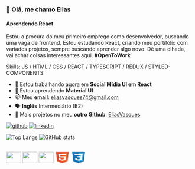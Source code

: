 ### 👋 Olá, me chamo Elias
#### Aprendendo React
Estou a procura do meu primeiro emprego como desenvolvedor, buscando uma vaga de frontend. Estou estudando React, criando meu portifólio com variados projetos, sempre buscando aprender algo novo. Dê uma olhada, vai achar coisas interessantes aqui. **#OpenToWork**

Skills: JS / HTML / CSS / REACT / TYPESCRIPT  / REDUX / STYLED-COMPONENTS

- 🔭 Estou trabalhando agora em **Social Mídia UI em React** 
- 🌱 Estou aprendendo **Material UI** 
- 📫 Meu **email**: eliasvasques74@gmail.com 
- 🗣 **Inglês** Intermediário (B2)
- 🤌 Mais projetos no meu **outro Github**: <a href="https://github.com/EliasVasques/EliasVasques">EliasVasques</a>


[<img src='https://cdn.jsdelivr.net/npm/simple-icons@3.0.1/icons/github.svg' alt='github' height='40'>](https://github.com/Elias-ReactDeveloper)
[<img src='https://cdn.jsdelivr.net/npm/simple-icons@3.0.1/icons/linkedin.svg' alt='linkedin' height='40'>](https://www.linkedin.com/in/eliasvasquesdev/)  

[![Top Langs](https://github-readme-stats.vercel.app/api/top-langs/?username=Elias-ReactDeveloper)](https://github.com/anuraghazra/github-readme-stats)
![GitHub stats](https://github-readme-stats.vercel.app/api?username=Elias-ReactDeveloper&show_icons=true)  
  
 
 <div style="display: inline_block"><br>
  <img align="center" alt="" height="30" width="40" src="https://cdn.jsdelivr.net/gh/devicons/devicon/icons/javascript/javascript-original.svg" />
  <img align="center" alt="" height="30" width="40"  src="https://cdn.jsdelivr.net/gh/devicons/devicon/icons/typescript/typescript-original.svg" /> 
  <img align="center" alt="" height="30" width="40" src="https://cdn.jsdelivr.net/gh/devicons/devicon/icons/react/react-original.svg" />
  <img align="center" alt="" height="30" width="40" src="https://raw.githubusercontent.com/devicons/devicon/master/icons/html5/html5-original.svg">
  <img align="center" alt="" height="30" width="40" src="https://raw.githubusercontent.com/devicons/devicon/master/icons/css3/css3-original.svg">
</div>

